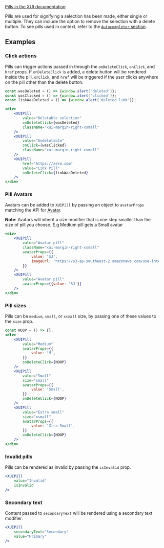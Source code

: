 <div class="xui-margin-vertical">
	<a href="../section-building-blocks-identifiers-pill.html" isDocLink>Pills in the XUI documentation</a>
</div>

Pills are used for signifying a selection has been made, either single or multiple. They can include the option to remove the selection with a delete button. To see pills used in context, refer to the [`Autocompleter` section](#autocompleter).

## Examples

### Click actions

Pills can trigger actions passed in through the `onDeleteClick`, `onClick`, and `href` props. If `onDeleteClick` is added, a delete button will be rendered inside the pill. `onClick`, and `href` will be triggered if the user clicks anywhere on the pill other than the delete button.

```jsx
const wasDeleted = () => {window.alert('deleted')};
const wasClicked = () => {window.alert('clicked')};
const linkWasDeleted = () => {window.alert('deleted link')};

<div>
	<XUIPill
		value="Deletable selection"
		onDeleteClick={wasDeleted}
		className="xui-margin-right-xsmall"
	/>
	<XUIPill
		value="Undeletable"
		onClick={wasClicked}
		className="xui-margin-right-xsmall"
	/>
	<XUIPill
		href="https://xero.com"
		value="Link Pill"
		onDeleteClick={linkWasDeleted}
	/>
</div>
```

### Pill Avatars

Avatars can be added to `XUIPill` by passing an object to `avatarProps` matching the API for <a href="#avatar">Avatar</a>.

**Note:** Avatars will inherit a size modifier that is one step smaller than the size of pill you choose. E.g Medium pill gets a Small avatar

```jsx
<div>
	<XUIPill
		value="Avatar pill"
		className="xui-margin-right-xsmall"
		avatarProps={{
			value: 'SJ',
			imageUrl: 'https://s3-ap-southeast-2.amazonaws.com/uxe-internal/mario_icon.png'
		}}
	/>
	<XUIPill
		value="Avatar pill"
		avatarProps={{value: 'SJ'}}
	/>
</div>
```

### Pill sizes

Pills can be `medium`, `small`, or `xsmall` size, by passing one of these values to the `size` prop.

```jsx
const NOOP = () => {};
<div>
	<XUIPill
		value="Medium"
		avatarProps={{
			value: 'M',
		}}
		onDeleteClick={NOOP}
	/>
	<XUIPill
		value="Small"
		size="small"
		avatarProps={{
			value: 'Small',
		}}
		onDeleteClick={NOOP}
	/>
	<XUIPill
		value="Extra small"
		size="xsmall"
		avatarProps={{
			value: 'Xtra Small',
		}}
		onDeleteClick={NOOP}
	/>
</div>
```

### Invalid pills

Pills can be rendered as invalid by passing the `isInvalid` prop.

```jsx
<XUIPill
	value="Invalid"
	isInvalid
/>
```

### Secondary text

Content passed to `secondaryText` will be rendered using a secondary text modifier.

```jsx
<XUIPill
	secondaryText="Secondary"
	value="Primary"
/>
```
